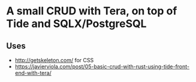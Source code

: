 # A small CRUD with Tera, on top of Tide and SQLX/PostgreSQL
## Uses
- http://getskeleton.com/ for CSS
- https://javierviola.com/post/05-basic-crud-with-rust-using-tide-front-end-with-tera/
